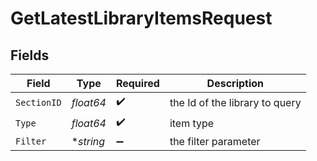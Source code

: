 # GetLatestLibraryItemsRequest


## Fields

| Field                          | Type                           | Required                       | Description                    |
| ------------------------------ | ------------------------------ | ------------------------------ | ------------------------------ |
| `SectionID`                    | *float64*                      | :heavy_check_mark:             | the Id of the library to query |
| `Type`                         | *float64*                      | :heavy_check_mark:             | item type                      |
| `Filter`                       | **string*                      | :heavy_minus_sign:             | the filter parameter           |
